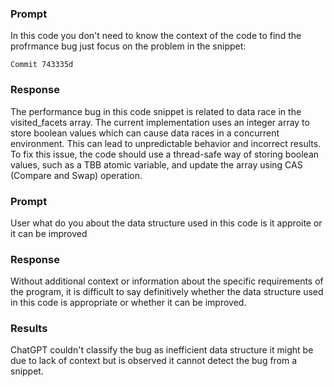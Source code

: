 ### Prompt
In this code you don't need to know the context of the code to find the profrmance bug just focus on the problem in the snippet:

    Commit 743335d
### Response
The performance bug in this code snippet is related to data race in the visited_facets array. The current implementation uses an integer array to store boolean values which can cause data races in a concurrent environment. This can lead to unpredictable behavior and incorrect results. To fix this issue, the code should use a thread-safe way of storing boolean values, such as a TBB atomic variable, and update the array using CAS (Compare and Swap) operation.

### Prompt
User
what do you about the data structure used in this code is it approite or it can be improved

### Response 
Without additional context or information about the specific requirements of the program, it is difficult to say definitively whether the data structure used in this code is appropriate or whether it can be improved. 


### Results
ChatGPT couldn't classify the bug as inefficient data structure it might be due to lack of context but is observed it cannot detect the bug from a snippet.